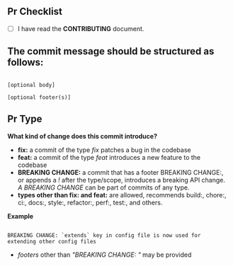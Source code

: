<!-- Thanks for submitting a pull request! Please provide enough information so  others can review your pull request. -->

## Pr Checklist

- [ ] I have read the **CONTRIBUTING** document.

## The commit message should be structured as follows:

```<type>[optional scope]: <description>

[optional body]

[optional footer(s)]
```

## Pr Type

**What kind of change does this commit introduce?**

- **fix:** a commit of the type _fix_ patches a bug in the codebase
- **feat:** a commit of the type _feat_ introduces a new feature to the codebase
- **BREAKING CHANGE:** a commit that has a footer BREAKING CHANGE:, or appends a _!_ after the type/scope, introduces a breaking API change. _A BREAKING CHANGE_ can be part of commits of any type.
- **types other than fix: and feat:** are allowed, recommends build:, chore:, ci:, docs:, style:, refactor:, perf:, test:, and others.

**Example**

```feat: allow provided config object to extend other configs

BREAKING CHANGE: `extends` key in config file is now used for extending other config files
```

- _footers_ other than _"BREAKING CHANGE: <description>"_ may be provided

<!-- **Did you add tests for your changes?**

**If relevant, did you update the README?**

**Summary** -->

<!-- Explain the **motivation** for making this change. What existing problem does the pull request solve? -->
<!-- Try to link to an open issue for more information. -->

<!-- **Does this PR introduce a breaking change?** -->

<!-- If this PR introduces a breaking change, please describe the impact and a migration path for existing applications. -->

<!-- **Other information** -->
